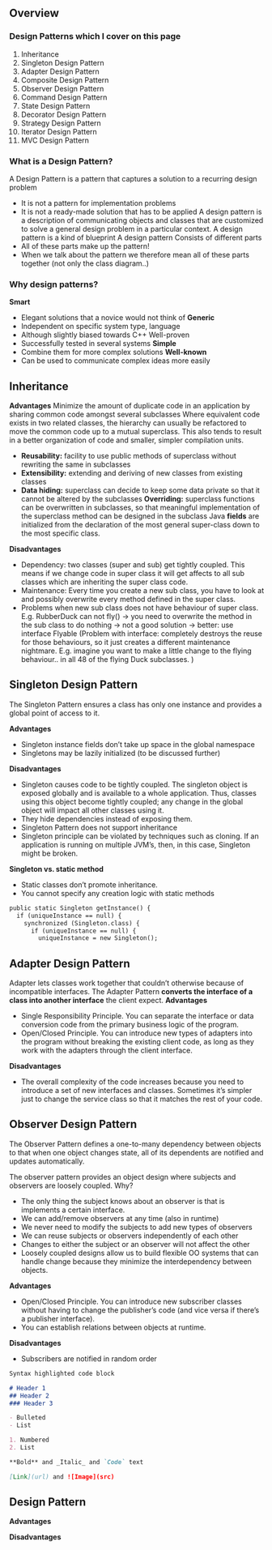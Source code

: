 ## Overview

### Design Patterns which I cover on this page
1. Inheritance
2. Singleton Design Pattern
3. Adapter Design Pattern
4. Composite Design Pattern
5. Observer Design Pattern
6. Command Design Pattern
7. State Design Pattern
8. Decorator Design Pattern
9. Strategy Design Pattern
10. Iterator Design Pattern
11. MVC Design Pattern

### What is a Design Pattern?

A Design Pattern is a pattern that captures a solution to a recurring design problem
- It is not a pattern for implementation problems
- It is not a ready-made solution that has to be applied
A design pattern is a description of communicating objects and classes that are customized to solve a general design problem in a particular context.
A design pattern is a kind of blueprint
A design pattern Consists of different parts
- All of these parts make up the pattern!
- When we talk about the pattern we therefore mean all of these parts together (not only the class diagram..)

### Why design patterns?
**Smart**
- Elegant solutions that a novice would not think of 
**Generic**
- Independent on specific system type, language
- Although slightly biased towards C++ Well-proven
- Successfully tested in several systems 
**Simple**
- Combine them for more complex solutions 
**Well-known**
- Can be used to communicate complex ideas more easily

## Inheritance

**Advantages**
Minimize the amount of duplicate code in an application by sharing common code amongst several subclasses
Where equivalent code exists in two related classes, the hierarchy can usually be refactored to move the common code up to a mutual superclass. This also tends to result in a better organization of code and smaller, simpler compilation units.
- **Reusability:** facility to use public methods of superclass without rewriting the same in subclasses
- **Extensibility:** extending and deriving of new classes from existing classes
- **Data hiding:** superclass can decide to keep some data private so that it cannot be altered by the subclasses
**Overriding:** superclass functions can be overwritten in subclasses, so that meaningful implementation of the superclass method can be designed in the subclass Java **fields** are initialized from the declaration of the most general super-class down to the most specific class.


**Disadvantages**
- Dependency: two classes (super and sub) get tightly coupled. This means if we change code in super class it will get affects to all sub classes which are inheriting the super class code.
- Maintenance: Every time you create a new sub class, you have to look at and possibly overwrite every method defined in the super class.
- Problems when new sub class does not have behaviour of super class. E.g. RubberDuck can not fly() -> you need to overwrite the method in the sub class to do nothing -> not a good solution -> better: use interface Flyable (Problem with interface: completely destroys the reuse for those behaviours, so it just creates a different maintenance nightmare. E.g. imagine you want to make a little change to the flying behaviour.. in all 48 of the flying Duck subclasses. )

## Singleton Design Pattern
The Singleton Pattern ensures a class has only one instance and provides a global point of access to it.

**Advantages**
- Singleton instance fields don’t take up space in the global namespace
- Singletons may be lazily initialized (to be discussed further)

**Disadvantages**
- Singleton causes code to be tightly coupled. The singleton object is exposed globally and is available to a whole application. Thus, classes using this object become tightly coupled; any change in the global object will impact all other classes using it.
- They hide dependencies instead of exposing them.
- Singleton Pattern does not support inheritance
- Singleton principle can be violated by techniques such as cloning. If an application is running on multiple JVM’s, then, in this case, Singleton might be broken.

**Singleton vs. static method**
- Static classes don’t promote inheritance.
- You cannot specify any creation logic with static methods

```markdown
public static Singleton getInstance() {
  if (uniqueInstance == null) {
    synchronized (Singleton.class) {
      if (uniqueInstance == null) {
        uniqueInstance = new Singleton();
```


## Adapter Design Pattern
Adapter lets classes work together that couldn’t otherwise because of incompatible interfaces.
The Adapter Pattern **converts the interface of a class into another interface** the client expect.
**Advantages**
- Single Responsibility Principle. You can separate the interface or data conversion code from the primary business logic of the program.
- Open/Closed Principle. You can introduce new types of adapters into the program without breaking the existing client code, as long as they work with the adapters through the client interface.

**Disadvantages**
- The overall complexity of the code increases because you need to introduce a set of new interfaces and classes. Sometimes it’s simpler just to change the service class so that it matches the rest of your code.

## Observer Design Pattern
The Observer Pattern defines a one-to-many dependency between objects to that when one object changes state, all of its dependents are notified and updates automatically.

The observer pattern provides an object design where subjects and observers are loosely coupled. Why?
- The only thing the subject knows about an observer is that is implements a certain interface.
- We can add/remove observers at any time (also in runtime)
- We never need to modify the subjects to add new types of observers
- We can reuse subjects or observers independently of each other
- Changes to either the subject or an observer will not affect the other
- Loosely coupled designs allow us to build flexible OO systems that can handle change because they minimize the interdependency between objects.

**Advantages**
- Open/Closed Principle. You can introduce new subscriber classes without having to change the publisher’s code (and vice versa if there’s a publisher interface).
- You can establish relations between objects at runtime.

**Disadvantages**
- Subscribers are notified in random order


```markdown
Syntax highlighted code block

# Header 1
## Header 2
### Header 3

- Bulleted
- List

1. Numbered
2. List

**Bold** and _Italic_ and `Code` text

[Link](url) and ![Image](src)
```

## Design Pattern

**Advantages**


**Disadvantages**

